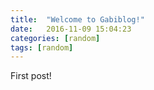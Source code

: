 ```yaml
---
title:  "Welcome to Gabiblog!"
date:   2016-11-09 15:04:23
categories: [random]
tags: [random]
---
```


First post!
